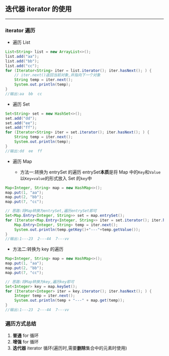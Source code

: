 ## 迭代器 iterator 的使用

---

### iterator 遍历

- 遍历 List

```java
List<String> list = new ArrayList<>();
list.add("aa");
list.add("bb");
list.add("cc");
for (Iterator<String> iter = list.iterator(); iter.hasNext(); ) {
    // iter.next()返回当前对象,并指向下一个对象
    String temp = iter.next();
    System.out.println(temp);
}
//输出:aa  bb  cc
```

- 遍历 Set

```java
Set<String> set = new HashSet<>();
set.add("dd");
set.add("ee");
set.add("ff");
for (Iterator<String> iter = set.iterator(); iter.hasNext(); ) {
    String temp = iter.next();
    System.out.println(temp);
}
//输出:dd  ee  ff
```

- 遍历 Map

  - 方法一:转换为 entrySet 的遍历
    entrySet**本质**是将 Map 中的`Key`和`Value`以`Key=value`的形式放入 Set 的`key`中

```java
Map<Integer, String> map = new HashMap<>();
map.put(1, "aa");
map.put(2, "bb");
map.put(7, "cc");

// 思路:将Map转换为entrySet,遍历entrySet即可
Set<Map.Entry<Integer, String>> set = map.entrySet();
for (Iterator<Map.Entry<Integer, String>> iter = set.iterator(); iter.hasNext(); ) {
    Map.Entry<Integer, String> temp = iter.next();
    System.out.println(temp.getKey()+"---"+temp.getValue());
}
//输出:1---23  2---44  7---vv
```

- 方法二:转换为 key 的遍历

```java
Map<Integer, String> map = new HashMap<>();
map.put(1, "aa");
map.put(2, "bb");
map.put(7, "cc");

// 思路:将Map转换为key,遍历key即可
Set<Integer> key = map.keySet();
for (Iterator<Integer> iter = key.iterator(); iter.hasNext(); ) {
    Integer temp = iter.next();
    System.out.println(temp + "---" + map.get(temp));
}
//输出:1---23  2---44  7---vv
```

### 遍历方式总结

1. **普通** for 循环
2. **增强** for 循环
3. **迭代器** iterator 循环(遍历时,需要**删除**集合中的元素时使用)
